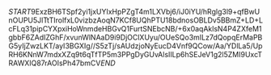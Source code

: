 $START$9ExzBH6TSpf2yi1jxUYIxHpPZgT4m1LXVbj6/iJ0iYU/hRglg3l9+qfBwUnOUPU5JlTtTIrolfxL0vizbzAoqN7KCf8UQhPTU18bdnosOBLDv5BBmZ+LD+LcFLq31pipCYXpxiHoWnmdeHBGvQ1FurtSNEbcNB/+6x0aqAklsN4P4ZXfeM1gbbF6ZAdIZGhF/xvunWlNAaD9i9DjOClXUyu/OUeSQo3mILz7dQopqErMaPBG5yIjZwzLKT/ayI3BGXIg//S5zTj/sAUdzjoNyEucD4Vnf9QCow/Aa/YDlLa5/UpRH6KNnW7mdxXZq9t6qTfTP5m3PPgDyGUvAlsIILp6hSEJeV1g2l5ZMI9UxcTRAWXIQ87rAOIsPh47bmCV$END$